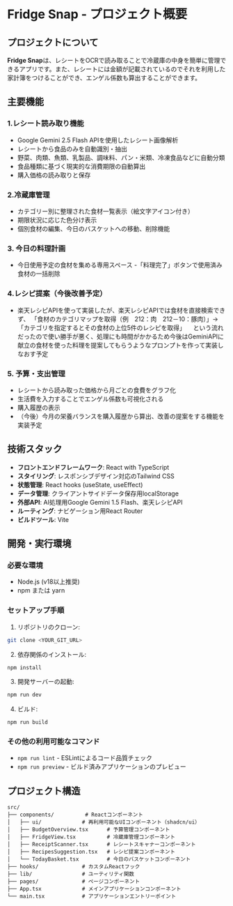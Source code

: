 # Fridge Snap - プロジェクト概要

## プロジェクトについて

**Fridge Snap**は、レシートをOCRで読み取ることで冷蔵庫の中身を簡単に管理できるアプリです。また、レシートには金額が記載されているのでそれを利用した家計簿をつけることができ、エンゲル係数も算出することができます。

## 主要機能

### 1.レシート読み取り機能
- Google Gemini 2.5 Flash APIを使用したレシート画像解析
- レシートから食品のみを自動識別・抽出
- 野菜、肉類、魚類、乳製品、調味料、パン・米類、冷凍食品などに自動分類
- 食品種類に基づく現実的な消費期限の自動算出
- 購入価格の読み取りと保存

### 2.冷蔵庫管理
- カテゴリー別に整理された食材一覧表示（絵文字アイコン付き）
- 期限状況に応じた色分け表示
- 個別食材の編集、今日のバスケットへの移動、削除機能

### 3. 今日の料理計画
- 今日使用予定の食材を集める専用スペース
-「料理完了」ボタンで使用済み食材の一括削除

### 4.レシピ提案（今後改善予定）
- 楽天レシピAPIを使って実装したが、楽天レシピAPIでは食材を直接検索できず、
 「食材のカテゴリマップを取得（例　212：肉　212－10：豚肉）」→「カテゴリを指定するとその食材の上位5件のレシピを取得」
　という流れだったので使い勝手が悪く、処理にも時間がかかるため今後はGeminiAPIに献立の食材を使った料理を提案してもらうようなプロンプトを作って実装しなおす予定

### 5. 予算・支出管理
- レシートから読み取った価格から月ごとの食費をグラフ化
- 生活費を入力することでエンゲル係数も可視化される
- 購入履歴の表示
- （今後）今月の栄養バランスを購入履歴から算出、改善の提案をする機能を実装予定

## 技術スタック

- **フロントエンドフレームワーク**: React with TypeScript
- **スタイリング**: レスポンシブデザイン対応のTailwind CSS
- **状態管理**: React hooks (useState, useEffect)
- **データ管理**: クライアントサイドデータ保存用localStorage
- **外部API**: AI処理用Google Gemini 1.5 Flash、楽天レシピAPI
- **ルーティング**: ナビゲーション用React Router
- **ビルドツール**: Vite


## 開発・実行環境

### 必要な環境
- Node.js (v18以上推奨)
- npm または yarn

### セットアップ手順

1. リポジトリのクローン:
```bash
git clone <YOUR_GIT_URL>
```

2. 依存関係のインストール:
```bash
npm install
```

3. 開発サーバーの起動:
```bash
npm run dev
```

4. ビルド:
```bash
npm run build
```

### その他の利用可能なコマンド
- `npm run lint` - ESLintによるコード品質チェック
- `npm run preview` - ビルド済みアプリケーションのプレビュー

## プロジェクト構造

```
src/
├── components/          # Reactコンポーネント
│   ├── ui/             # 再利用可能なUIコンポーネント（shadcn/ui）
│   ├── BudgetOverview.tsx      # 予算管理コンポーネント
│   ├── FridgeView.tsx          # 冷蔵庫管理コンポーネント
│   ├── ReceiptScanner.tsx      # レシートスキャナーコンポーネント
│   ├── RecipesSuggestion.tsx   # レシピ提案コンポーネント
│   └── TodayBasket.tsx         # 今日のバスケットコンポーネント
├── hooks/              # カスタムReactフック
├── lib/                # ユーティリティ関数
├── pages/              # ページコンポーネント
├── App.tsx             # メインアプリケーションコンポーネント
└── main.tsx            # アプリケーションエントリーポイント
```
